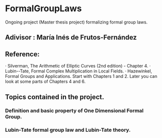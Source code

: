 # FormalGroupLaws

Ongoing project (Master thesis project) formalizing formal group laws. 

## Adivisor : María Inés de Frutos-Fernández

## Reference:
· Silverman, The Arithmetic of Elliptic Curves (2nd edition) - Chapter 4.
· Lubin--Tate, Formal Complex Multiplication in Local Fields.
· Hazewinkel, Formal Groups and Applications. Start with Chapters 1 and 2. Later you can look at some parts of Chapters 4 and 6.

## Topics contained in the project. 

### Definition and basic property of One Dimensional Formal Group.

### Lubin-Tate formal group law and Lubin-Tate theory. 

